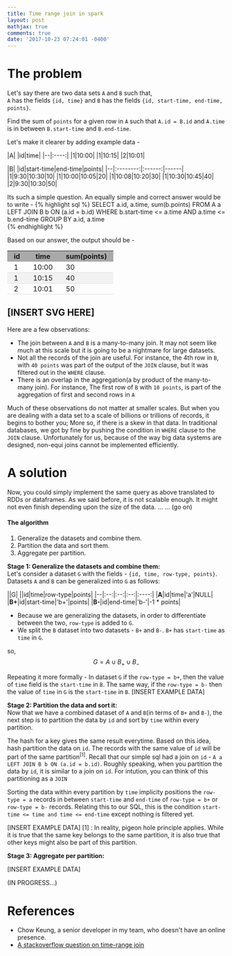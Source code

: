 ```yaml
---
title: Time range join in spark
layout: post
mathjax: true
comments: true
date: '2017-10-23 07:24:01 -0400'
---
```

<style type="text/css" media="screen">
  table {
    border-collapse: collapse;
	margin-bottom: 25px;
}
th, td {
    border-bottom: 1px solid #ddd;
	padding: 2px 15px 2px 15px;
}
tr:hover {background-color: #f5f5f5}
th { background-color: darkgrey;}
tr:nth-child(even) {background-color: #f2f2f2}

</style>

# The problem 
Let's say there are two data sets `A` and `B` such that,  
`A` has the fields `{id, time}` and `B` has the fields `{id, start-time, end-time, points}`.  

Find the sum of `points` for a given row in `A` such that `A.id = B.id` and `A.time` is in between `B.start-time` and `B.end-time`. 

Let's make it clearer by adding example data - 

|A|
|id|time|
|--|:----:|
|1|10:00|
|1|10:15|
|2|10:01|


|B|
|id|start-time|end-time|points|
|--|:--------:|:------:|------|
|1|9:30|10:30|10| 
|1|10:00|10:05|20|
|1|10:08|10:20|30|
|1|10:30|10:45|40|
|2|9:30|10:30|50|

Its such a simple question. An equally simple and correct answer would be to write - 
{% highlight sql %}
SELECT 
    a.id, a.time, sum(b.points) 
FROM 
    A a LEFT JOIN B b 
	    ON (a.id = b.id)
WHERE 
    b.start-time <= a.time AND 
    a.time <= b.end-time 
GROUP BY 
    a.id, a.time	
{% endhighlight %}

Based on our answer, the output should be -

|id|time|sum(points)|
|--|:--:|:----------|
|1|10:00|30|// 10 + 20|
|1|10:15|40|// 10 + 30|
|2|10:01|50|// 50|
 
 
 [INSERT SVG HERE]
 ---
 Here are a few observations: 
 * The join between `A` and `B` is a many-to-many join. It may not seem like much at this scale but it is going to be a nightmare for large datasets. 
 * Not all the records of the join are useful. For instance, the 4th row in `B`, with `40 points` was part of the output of the `JOIN` clause, but it was filtered out in the `WHERE` clause. 
 * There is an overlap in the aggregation(a by product of the many-to-many join). For instance, The first row of `B` with `10 points`, is part of the aggregation of first and second rows in `A`

 Much of these observations do not matter at smaller scales. But when you are dealing with a data set to a scale of billions or trillions of records, it begins to bother you; More so, if there is a skew in that data. In traditional databases, we got by fine by pushing the condition in `WHERE` clause to the `JOIN` clause. Unfortunately for us, because of the way big data systems are designed, non-equi joins cannot be implemented efficiently. 
 
# A solution

Now, you could simply implement the same query as above translated to RDDs or dataframes. As we said before, it is not  scalable enough. It might not even finish depending upon the size of the data. 
...
...
(go on)

#### The algorithm
1. Generalize the datasets and combine them.
2. Partition the data and sort them. 
3. Aggregate per partition.

**Stage 1: Generalize the datasets and combine them:** <br/>
Let's consider a dataset `G` with the fields - `{id, time, row-type, points}`. Datasets `A` and `B` can be generalized into `G` as follows: 

||G|
||id|time|row-type|points|
|--|:--:|:--:|:--:|:----:|
|**A**|id|time|'a'|NULL|
|**B+**|id|start-time|'b+'|points|
|**B-**|id|end-time|'b-'|-1 * points|

* Because we are generalizing the datasets, in order to differentiate between the two, `row-type` is added to `G`.
* We split the `B` dataset into two datasets - `B+` and `B-`. `B+` has `start-time` as `time` in `G`.  

so,  
$$
G = A  \cup  B_+  \cup  B_-
$$ 

Repeating it more formally - In dataset `G` if the `row-type = b+`, then the value of `time` field is the `start-time` in `B`. The same way, if the `row-type = b-` then the value of `time` in `G` is the `start-time` in `B`. 
[INSERT EXAMPLE DATA]

**Stage 2: Partition the data and sort it:** <br/>
Now that we have a combined dataset of `A` and `B`(in terms of `B+` and `B-`), the next step is to partition the data by `id` and sort by `time` within every partition. 

The hash for a key gives the same result everytime. Based on this idea, hash partition the data  on `id`. The records with the same value of `id` will be part of the same partition<sup>[1]</sup>. Recall that our simple sql had a join on `id`  - `A a LEFT JOIN B b ON (a.id = b.id)`. Roughly speaking, when you partition the data by `id`, it is similar to a join on `id`. For intution, you can think of this partitioning as a `JOIN`  

Sorting the data within every partition by `time` implicity positions the `row-type = a` records in between `start-time` and `end-time` of `row-type = b+` or `row-type = b-` records. Relating this to our SQL, this is the condition ```start-time <= time and time <= end-time``` except nothing is filtered yet. 

[INSERT EXAMPLE DATA]
[1] : In reality, pigeon hole principle applies. While it is true that the same key belongs to the same partition, it is also true that other keys might also be part of this partition. 

**Stage 3: Aggregate per partition:** <br/>

[INSERT EXAMPLE DATA]



(IN PROGRESS...)
	



# References 
*  Chow Keung, a senior developer in my team, who doesn't have an online presence. 
*  [A stackoverflow question on time-range join][so-join] 

[so-join]: https://stackoverflow.com/q/27138392/1101823 